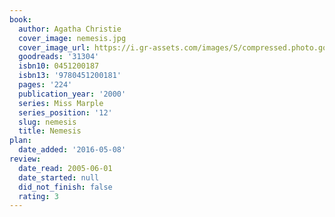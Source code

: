 ```yaml
---
book:
  author: Agatha Christie
  cover_image: nemesis.jpg
  cover_image_url: https://i.gr-assets.com/images/S/compressed.photo.goodreads.com/books/1389760569l/31304.jpg
  goodreads: '31304'
  isbn10: 0451200187
  isbn13: '9780451200181'
  pages: '224'
  publication_year: '2000'
  series: Miss Marple
  series_position: '12'
  slug: nemesis
  title: Nemesis
plan:
  date_added: '2016-05-08'
review:
  date_read: 2005-06-01
  date_started: null
  did_not_finish: false
  rating: 3
---
```

